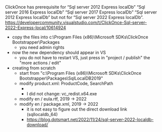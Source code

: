 ClickOnce has prerequisite for
“Sql server 2012 Express localDb”
“Sql server 2016 Express localDb”
“Sql server 2017 Express localDb”
“Sql server 2012 Express localDb”
but not for
“Sql server 2022 Express localDb”.
https://developercommunity.visualstudio.com/t/ClickOnce-Sql-server-2022-Express-local/10614924

- copy the files into c:\Program Files (x86)\Microsoft SDKs\ClickOnce Bootstrapper\Packages
	- you need admin rights
- now the new dependency should appear in VS
	- you do not have to restart VS, just press in "project / publish" the "more actions / edit"
- creating from scratch
	- start from "c:\Program Files (x86)\Microsoft SDKs\ClickOnce Bootstrapper\Packages\SqlLocalDB2019"
	- modify product.xml: ProductCode, SearchPath
		- <BypassIf Property="sqllocaldbVersion" Compare="VersionGreaterThanOrEqualTo" Value="2022.1.1.1"/>
		- I did not change: vc_redist.x64.exe
	- modify en / eula.rtf, 2019 -> 2022
	- modify en / package.xml, 2019 -> 2022
		- it is not easy to figure out the direct download link (sqllocaldb_64)
		- https://blog.dotsmart.net/2022/11/24/sql-server-2022-localdb-download/
